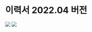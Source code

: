 # 이력서 2022.04 버전

<img src ="https://eunmik.github.io/bonita.blog/assets/img/2022/0516/1.png">


<img src ="https://eunmik.github.io/bonita.blog/assets/img/2022/0516/2.png">